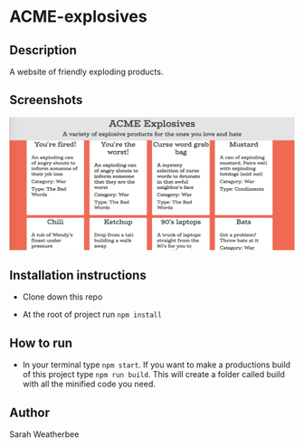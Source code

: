 # ACME-explosives

## Description
A website of friendly exploding products.

 ## Screenshots
![image of ACME](https://raw.githubusercontent.com/sarah-weatherbee/ACME-explosives/master/src/styles/screenshots/ACME_shot.png)


## Installation instructions

* Clone down this repo

* At the root of project run `npm install`

## How to run
* In your terminal type `npm start`.
If you want to make a productions build of this project type `npm run build`. This will create a folder called build with all the minified code you need.

## Author
Sarah Weatherbee